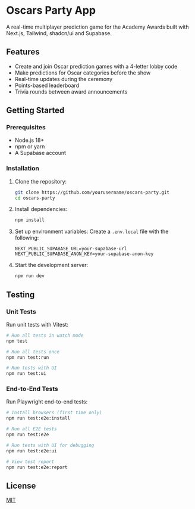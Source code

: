 # Oscars Party App

A real-time multiplayer prediction game for the Academy Awards built with Next.js, Tailwind, shadcn/ui and Supabase.

## Features

- Create and join Oscar prediction games with a 4-letter lobby code
- Make predictions for Oscar categories before the show
- Real-time updates during the ceremony
- Points-based leaderboard
- Trivia rounds between award announcements

## Getting Started

### Prerequisites

- Node.js 18+
- npm or yarn
- A Supabase account

### Installation

1. Clone the repository:
   ```bash
   git clone https://github.com/yourusername/oscars-party.git
   cd oscars-party
   ```

2. Install dependencies:
   ```bash
   npm install
   ```

3. Set up environment variables:
   Create a `.env.local` file with the following:
   ```
   NEXT_PUBLIC_SUPABASE_URL=your-supabase-url
   NEXT_PUBLIC_SUPABASE_ANON_KEY=your-supabase-anon-key
   ```

4. Start the development server:
   ```bash
   npm run dev
   ```

## Testing

### Unit Tests

Run unit tests with Vitest:

```bash
# Run all tests in watch mode
npm test

# Run all tests once
npm run test:run

# Run tests with UI
npm run test:ui
```

### End-to-End Tests

Run Playwright end-to-end tests:

```bash
# Install browsers (first time only)
npm run test:e2e:install

# Run all E2E tests
npm run test:e2e

# Run tests with UI for debugging
npm run test:e2e:ui

# View test report
npm run test:e2e:report
```

## License

[MIT](LICENSE)